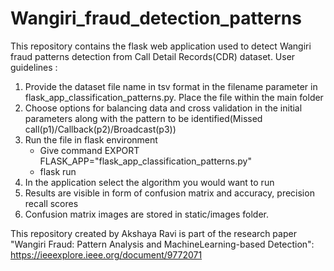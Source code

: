 # Wangiri_fraud_detection_patterns
This repository contains the flask web application used to detect Wangiri fraud patterns detection from Call Detail Records(CDR) dataset. 
User guidelines :
1. Provide the dataset file name in tsv format in the filename parameter in flask_app_classification_patterns.py. Place the file within the main folder
2. Choose options for balancing data and cross validation in the initial parameters along with the pattern to be identified(Missed call(p1)/Callback(p2)/Broadcast(p3))
4. Run the file in flask environment
   - Give command EXPORT FLASK_APP="flask_app_classification_patterns.py"
   - flask run
5. In the application select the algorithm you would want to run
6. Results are visible in form of confusion matrix and accuracy, precision recall scores
7. Confusion matrix images are stored in static/images folder.

This repository created by Akshaya Ravi is part of the research  paper "Wangiri Fraud: Pattern Analysis and MachineLearning-based Detection":   https://ieeexplore.ieee.org/document/9772071
